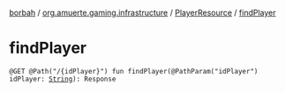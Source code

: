 [borbah](../../index.md) / [org.amuerte.gaming.infrastructure](../index.md) / [PlayerResource](index.md) / [findPlayer](./find-player.md)

# findPlayer

`@GET @Path("/{idPlayer}") fun findPlayer(@PathParam("idPlayer") idPlayer: `[`String`](https://kotlinlang.org/api/latest/jvm/stdlib/kotlin/-string/index.html)`): Response`
